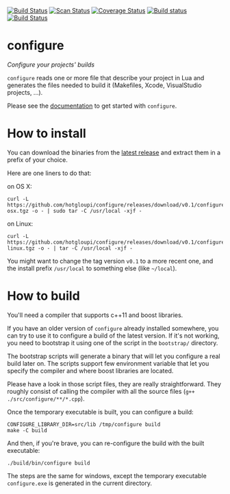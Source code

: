 [![Build Status](https://travis-ci.org/hotgloupi/configure.svg?branch=master)](https://travis-ci.org/hotgloupi/configure)
[![Scan Status](https://scan.coverity.com/projects/4064/badge.svg)](https://scan.coverity.com/projects/4064)
[![Coverage Status](https://coveralls.io/repos/hotgloupi/configure/badge.svg?branch=master)](https://coveralls.io/r/hotgloupi/configure?branch=master)
[![Build status](https://ci.appveyor.com/api/projects/status/9m3dpenqbakd6nf0/branch/master?svg=true)](https://ci.appveyor.com/project/hotgloupi/configure/branch/master)
[![Build Status](https://drone.io/github.com/hotgloupi/configure/status.png)](https://drone.io/github.com/hotgloupi/configure/latest)

# configure

 *Configure your projects' builds*

`configure` reads one or more file that describe your project in Lua and generates
the files needed to build it (Makefiles, Xcode, VisualStudio projects, ...).

Please see the [documentation](http://hotgloupi.github.io/configure) to get started with `configure`.

# How to install

You can download the binaries from the [latest release](https://github.com/hotgloupi/configure/releases/latest)
and extract them in a prefix of your choice.

Here are one liners to do that:

on OS X:

    curl -L https://github.com/hotgloupi/configure/releases/download/v0.1/configure-osx.tgz -o - | sudo tar -C /usr/local -xjf -

on Linux:

    curl -L https://github.com/hotgloupi/configure/releases/download/v0.1/configure-linux.tgz -o - | tar -C /usr/local -xjf -

You might want to change the tag version `v0.1` to a more recent one, and the install prefix `/usr/local` to something else (like `~/local`).

# How to build

You'll need a compiler that supports c++11 and boost libraries.

If you have an older version of `configure` already installed somewhere, you can try to use
it to configure a build of the latest version. If it's not working, you need to bootstrap it
using one of the script in the `bootstrap/` directory.

The bootstrap scripts will generate a binary that will let you configure a real build later on.
The scripts support few environment variable that let you specify the compiler and where boost
libraries are located.

Please have a look in those script files, they are really straightforward. They roughly consist 
of calling the compiler with all the source files (`g++ ./src/configure/**/*.cpp`).

Once the temporary executable is built, you can configure a build:

    CONFIGURE_LIBRARY_DIR=src/lib /tmp/configure build
    make -C build

And then, if you're brave, you can re-configure the build with the built executable:

    ./build/bin/configure build

The steps are the same for windows, except the temporary executable `configure.exe` is generated in 
the current directory.
